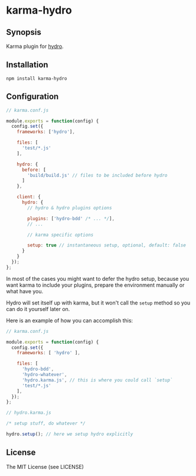 # karma-hydro

## Synopsis

Karma plugin for [hydro](https://github.com/hydrojs/hydro).

## Installation

```
npm install karma-hydro
```

## Configuration

```js
// karma.conf.js

module.exports = function(config) {
  config.set({
    frameworks: ['hydro'],

    files: [
      'test/*.js'
    ],

    hydro: {
      before: [
        'build/build.js' // files to be included before hydro
      ]
    },

    client: {
      hydro: {
        // hydro & hydro plugins options

        plugins: ['hydro-bdd' /* ... */],
        // ...

        // karma specific options

        setup: true // instantaneous setup, optional, default: false
      }
    }
  });
};
```

In most of the cases you might want to defer the hydro setup, because you want karma
to include your plugins, prepare the environment manually or what have you.

Hydro will set itself up with karma, but it won't call the `setup` method so you
can do it yourself later on.

Here is an example of how you can accomplish this:

```js
// karma.conf.js

module.exports = function(config) {
  config.set({
    frameworks: [ 'hydro' ],

    files: [
      'hydro-bdd',
      'hydro-whatever',
      'hydro.karma.js', // this is where you could call `setup`
      'test/*.js'
    ],
  });
};
```

```js
// hydro.karma.js

/* setup stuff, do whatever */

hydro.setup(); // here we setup hydro explicitly
```
## License

The MIT License (see LICENSE)
